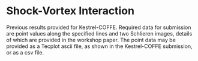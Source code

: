 # Shock-Vortex Interaction

Previous results provided for Kestrel-COFFE. Required data for submission are point values along the specified lines and two Schlieren images, details of which are provided in the workshop paper. The point data may be provided as a Tecplot ascii file, as shown in the Kestrel-COFFE submission, or as a csv file.
